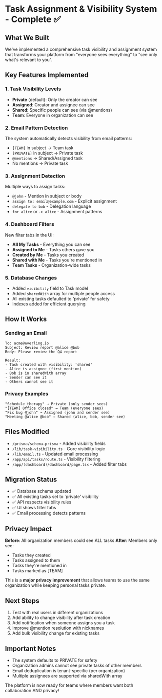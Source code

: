 # Task Assignment & Visibility System - Complete ✅

## What We Built

We've implemented a comprehensive task visibility and assignment system that transforms your platform from "everyone sees everything" to "see only what's relevant to you".

## Key Features Implemented

### 1. Task Visibility Levels
- **Private** (default): Only the creator can see
- **Assigned**: Creator and assignee can see  
- **Shared**: Specific people can see (via @mentions)
- **Team**: Everyone in organization can see

### 2. Email Pattern Detection
The system automatically detects visibility from email patterns:
- `[TEAM]` in subject → Team task
- `[PRIVATE]` in subject → Private task  
- `@mentions` → Shared/Assigned task
- No mentions → Private task

### 3. Assignment Detection
Multiple ways to assign tasks:
- `@john` - Mention in subject or body
- `assign to: email@example.com` - Explicit assignment
- `delegate to bob` - Delegation language
- `for alice` or `-> alice` - Assignment patterns

### 4. Dashboard Filters
New filter tabs in the UI:
- **All My Tasks** - Everything you can see
- **Assigned to Me** - Tasks others gave you
- **Created by Me** - Tasks you created
- **Shared with Me** - Tasks you're mentioned in
- **Team Tasks** - Organization-wide tasks

### 5. Database Changes
- Added `visibility` field to Task model
- Added `sharedWith` array for multiple people access
- All existing tasks defaulted to 'private' for safety
- Indexes added for efficient querying

## How It Works

### Sending an Email
```
To: acme@everling.io
Subject: Review report @alice @bob
Body: Please review the Q4 report

Result:
- Task created with visibility: 'shared'  
- Alice is assignee (first mention)
- Bob is in sharedWith array
- Sender can see it
- Others cannot see it
```

### Privacy Examples
```
"Schedule therapy" → Private (only sender sees)
"[TEAM] Office closed" → Team (everyone sees)
"Fix bug @john" → Assigned (john and sender see)
"Meeting @alice @bob" → Shared (alice, bob, sender see)
```

## Files Modified
- `/prisma/schema.prisma` - Added visibility fields
- `/lib/task-visibility.ts` - Core visibility logic
- `/lib/email.ts` - Updated email processing
- `/app/api/tasks/route.ts` - Visibility filtering
- `/app/(dashboard)/dashboard/page.tsx` - Added filter tabs

## Migration Status
- ✅ Database schema updated
- ✅ All existing tasks set to 'private' visibility
- ✅ API respects visibility rules
- ✅ UI shows filter tabs
- ✅ Email processing detects patterns

## Privacy Impact
**Before**: All organization members could see ALL tasks
**After**: Members only see:
- Tasks they created
- Tasks assigned to them
- Tasks they're mentioned in  
- Tasks marked as [TEAM]

This is a **major privacy improvement** that allows teams to use the same organization while keeping personal tasks private.

## Next Steps
1. Test with real users in different organizations
2. Add ability to change visibility after task creation
3. Add notification when someone assigns you a task
4. Improve @mention resolution with nicknames
5. Add bulk visibility change for existing tasks

## Important Notes
- The system defaults to PRIVATE for safety
- Organization admins cannot see private tasks of other members
- Email deduplication is tenant-specific (per organization)
- Multiple assignees are supported via sharedWith array

The platform is now ready for teams where members want both collaboration AND privacy!
